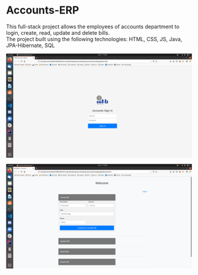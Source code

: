 # Accounts-ERP
This full-stack project allows the employees of accounts department to login, create, read, update and delete bills.
<br/>
The project built using the following technologies:
HTML, CSS, JS, Java, JPA-Hibernate, SQL


![](Images/login-page.png )

![](Images/dashboard-page.png )
